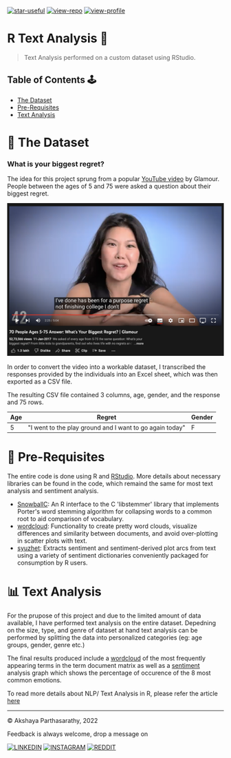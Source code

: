 [![star-useful](https://img.shields.io/badge/🌟-If%20useful-red.svg)](https://shields.io) 
[![view-repo](https://img.shields.io/badge/View-Repo-blueviolet)](https://github.com/iaks23?tab=repositories)
[![view-profile](https://img.shields.io/badge/Go%20To-Profile-orange)](https://github.com/iaks23) 

# R Text Analysis 📑

> Text Analysis performed on a custom dataset using RStudio. 

## Table of Contents 🕹

* [The Dataset](#dataset)
* [Pre-Requisites](#requisites)
* [Text Analysis](#analysis)


# 📂 The Dataset <a name='dataset'></a>

### What is your biggest regret? 

The idea for this project sprung from a popular [YouTube video](https://www.youtube.com/watch?v=N8i6rUL4UIY) by Glamour. People between the ages of 5 and 75 were asked a question about their biggest regret. 

![Screenshot](https://github.com/iaks23/R_Text_Analysis/blob/main/images/screenshot.png)

In order to convert the video into a workable dataset, I transcribed the responses provided by the individuals into an Excel sheet, which was then exported as a CSV file. 

The resulting CSV file contained 3 columns, age, gender, and the response and 75 rows. 

|Age|Regret|Gender|
|---|---|---|
|5|"I went to the play ground and I want to go again today"|F|

# 🚨 Pre-Requisites <a name='requisites'></a>

The entire code is done using R and [RStudio](https://www.rstudio.com). More details about necessary libraries can be found in the code, which remaind the same for most text analysis and sentiment analysis. 

* [SnowballC](https://cran.r-project.org/web/packages/SnowballC/index.html): An R interface to the C 'libstemmer' library that implements Porter's word stemming algorithm for collapsing words to a common root to aid comparison of vocabulary. 
* [wordcloud](https://cran.r-project.org/web/packages/wordcloud/index.html): Functionality to create pretty word clouds, visualize differences and similarity between documents, and avoid over-plotting in scatter plots with text.
* [syuzhet](https://cran.r-project.org/web/packages/syuzhet/index.html): Extracts sentiment and sentiment-derived plot arcs from text using a variety of sentiment dictionaries conveniently packaged for consumption by R users. 

# 📊 Text Analysis <a name='analysis'></a>

For the prupose of this project and due to the limited amount of data available, I have performed text analysis on the entire dataset. Depedning on the size, type, and genre of dataset at hand text analysis can be performed by splitting the data into personalized categories (eg: age groups, gender, genre etc.) 

The final results produced include a [wordcloud](https://github.com/iaks23/R_Text_Analysis/blob/main/Results/word_cloud.jpeg) of the most frequently appearing terms in the term document matrix as well as a [sentiment](https://github.com/iaks23/R_Text_Analysis/blob/main/Results/sentiment.jpeg) analysis graph which shows the percentage of occurence of the 8 most common emotions. 

To read more details about NLP/ Text Analysis in R, please refer the article [here](https://www.red-gate.com/simple-talk/databases/sql-server/bi-sql-server/text-mining-and-sentiment-analysis-with-r/)

-----
© Akshaya Parthasarathy, 2022

Feedback is always welcome, drop a message on

[![LINKEDIN](https://img.shields.io/badge/LinkedIn-0077B5?style=for-the-badge&logo=linkedin&logoColor=white)](https://www.linkedin.com/in/akshaya-parthasarathy23)
[![INSTAGRAM](https://img.shields.io/badge/Instagram-E4405F?style=for-the-badge&logo=instagram&logoColor=white)](https://www.instagram.com/aks_sarathy/)
[![REDDIT](https://img.shields.io/badge/Reddit-FF4500?style=for-the-badge&logo=reddit&logoColor=white)](https://www.reddit.com/user/longstoryshort_)


